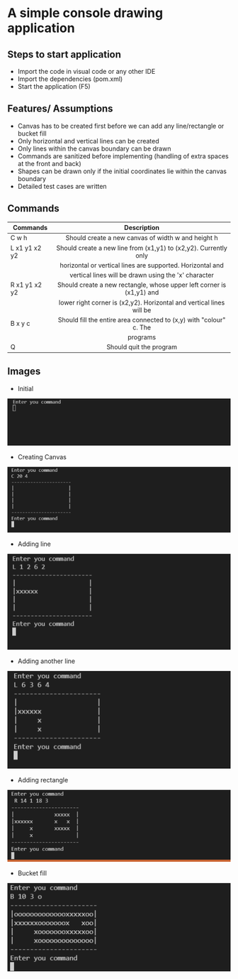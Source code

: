 # A simple console drawing application

## Steps to start application
 - Import the code in visual code or any other IDE
 - Import the dependencies (pom.xml)
 - Start the application (F5)

## Features/ Assumptions
 - Canvas has to be created first before we can add any line/rectangle or bucket fill
 - Only horizontal and vertical lines can be created
 - Only lines within the canvas boundary can be drawn
 - Commands are sanitized before implementing (handling of extra spaces at the front and back)
 - Shapes can be drawn only if the initial coordinates lie within the canvas boundary
 - Detailed test cases are written

## Commands

| Commands      |      Description                                                       |
|---------------|:----------------------------------------------------------------------:|
| C w h         |  Should create a new canvas of width w and height h                    |
| L x1 y1 x2 y2 |  Should create a new line from (x1,y1) to (x2,y2). Currently only      |
|               |  horizontal or vertical lines are supported. Horizontal and            |
|               |  vertical lines will be drawn using the 'x' character                  |
| R x1 y1 x2 y2 |  Should create a new rectangle, whose upper left corner is (x1,y1) and |
|               |  lower right corner is (x2,y2). Horizontal and vertical lines will be  | |               |  drawn using the 'x'character                                          | |               |                                                                        |
| B x y c       |  Should fill the entire area connected to (x,y) with "colour" c. The   |
|               |  programs                                                              |
| Q             |  Should quit the program                                               |


## Images

- Initial

![](src/main/resources/images/starting.png)

- Creating Canvas

 ![](src/main/resources/images/1-canvas.png)

- Adding line

![](src/main/resources/images/2-line.png)

- Adding another line

![](src/main/resources/images/3-line.png)

- Adding rectangle

![](src/main/resources/images/4-rectangle.png)


- Bucket fill

![](src/main/resources/images/5-bucket.png)